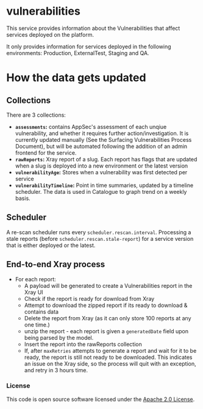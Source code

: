 
# vulnerabilities

This service provides information about the Vulnerabilities that affect services deployed on the platform.

It only provides information for services deployed in the following environments: Production, ExternalTest, Staging and QA.

# How the data gets updated

## Collections

There are 3 collections:

* **`assessments`:** contains AppSec's assessment of each unqiue vulnerability, and whether it requires further action/investigation. It is currently updated manually (See the Surfacing Vulnerabilities Process Document), but will be automated following the addition of an admin frontend for the service.
* **`rawReports`:** Xray report of a slug. Each report has flags that are updated when a slug is deployed into a new environment or the latest version
* **`vulnerabilityAge`:** Stores when a vulnerability was first detected per service
* **`vulnerabilityTimeline`:** Point in time summaries, updated by a timeline scheduler. The data is used in Catalogue to graph trend on a weekly basis.

## Scheduler

A re-scan scheduler runs every `scheduler.rescan.interval`. Processing a stale reports (before `scheduler.rescan.stale-report`) for a service version that is either deployed or the latest.

## End-to-end Xray process

* For each report:
  * A payload will be generated to create a Vulnerabilities report in the Xray UI
  * Check if the report is ready for download from Xray
  * Attempt to download the zipped report if its ready to download & contains data
  * Delete the report from Xray (as it can only store 100 reports at any one time.)
  * unzip the report - each report is given a `generatedDate` field upon being parsed by the model.
  * Insert the report into the rawReports collection
  * If, after `maxRetries` attempts to generate a report and wait for it to be ready, the report is still not ready to be downloaded. This indicates an issue on the Xray side, so the process will quit with an exception, and retry in 3 hours time.

### License

This code is open source software licensed under the [Apache 2.0 License]("http://www.apache.org/licenses/LICENSE-2.0.html").
